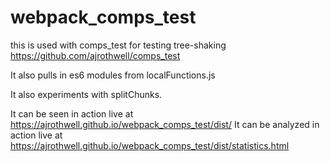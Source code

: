 # webpack_comps_test
this is used with comps_test for testing tree-shaking
https://github.com/ajrothwell/comps_test

It also pulls in es6 modules from localFunctions.js

It also experiments with splitChunks.

It can be seen in action live at https://ajrothwell.github.io/webpack_comps_test/dist/
It can be analyzed in action live at https://ajrothwell.github.io/webpack_comps_test/dist/statistics.html

